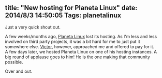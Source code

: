 title: "New hosting for Planeta Linux"
date: 2014/8/3 14:50:05
Tags: planetalinux
---
Just a very quick shout out.

A few weeks/months ago, <a href="http://planetalinux.org">Planeta Linux</a> lost its hosting. As I'm less and less involved on third party projects, it was a bit hard for me to just put it somewhere else. <a href="http://blografia.net/vicm3/">Víctor</a>, however, approached me and offered to pay for it. A few days later, we hosted Planeta Linux on one of his hosting instances. A big round of applause goes to him! He is the one making that community possible.

Over and out.
